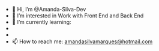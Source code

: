 - 👋 Hi, I’m @Amanda-Silva-Dev
- 👀 I’m interested in Work with Front End and Back End
- 🌱 I’m currently learning:
-  <img scr="https://img.shields.io/badge/HTML5-E34F26?style=for-the-badge&logo=html5&logoColor=white"/>
-  <img scr="https://img.shields.io/badge/CSS3-1572B6?style=for-the-badge&logo=css3&logoColor=white"/>
- 📫 How to reach me: amandasilvamarques@hotmail.com


<!---
Amanda-Silva-Dev/Amanda-Silva-Dev is a ✨ special ✨ repository because its `README.md` (this file) appears on your GitHub profile.
You can click the Preview link to take a look at your changes.
--->
